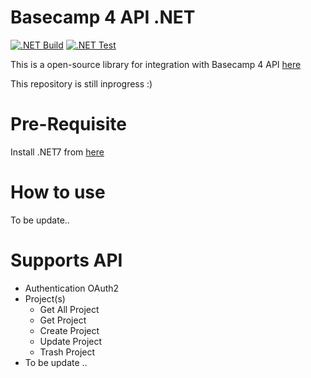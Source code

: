 # Basecamp 4 API .NET

[![.NET Build](https://github.com/vendyp/basecamp3api.net/actions/workflows/build.yml/badge.svg?branch=main)](https://github.com/vendyp/basecamp3api.net/actions/workflows/build.yml)
[![.NET Test](https://github.com/vendyp/basecamp3api.net/actions/workflows/test.yml/badge.svg?branch=main)](https://github.com/vendyp/basecamp3api.net/actions/workflows/test.yml)

This is a open-source library for integration with Basecamp 4 API [here](https://github.com/basecamp/bc3-api)

This repository is still inprogress :)

# Pre-Requisite

Install .NET7 from [here](https://dotnet.microsoft.com/en-us/download/dotnet/7.0)

# How to use 

To be update..

# Supports API

* Authentication OAuth2
* Project(s)
  * Get All Project
  * Get Project
  * Create Project
  * Update Project
  * Trash Project
* To be update ..